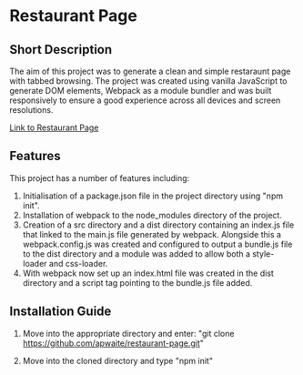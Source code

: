 # Restaurant Page

## Short Description

The aim of this project was to generate a clean and simple restaraunt page with tabbed browsing. The project was created using vanilla JavaScript to generate DOM elements, Webpack as a module bundler and was built responsively to ensure a good experience across all devices and screen resolutions.

[Link to Restaurant Page](https://apwaite.github.io/restaurant-page/)

## Features

This project has a number of features including:

1. Initialisation of a package.json file in the project directory using "npm init".
2. Installation of webpack to the node_modules directory of the project.
3. Creation of a src directory and a dist directory containing an index.js file that linked to the main.js file generated by webpack. Alongside this a webpack.config.js was created and configured to output a bundle.js file to the dist directory and a module was added to allow both a style-loader and css-loader.
4. With webpack now set up an index.html file was created in the dist directory and a script tag pointing to the bundle.js file added.

## Installation Guide

1. Move into the appropriate directory and enter: "git clone https://github.com/apwaite/restaurant-page.git"

2. Move into the cloned directory and type "npm init"
